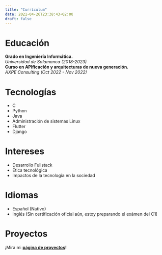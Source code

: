 ```yaml
---
title: "Currículum"
date: 2021-04-26T23:38:43+02:00
draft: false
---
```


# Educación
**Grado en Ingeniería Informática.**  
*Universidad de Salamanca (2018-2023)*   
**Curso en APIficación y arquitecturas de nueva generación.**  
*AXPE Consulting (Oct 2022 - Nov 2022)*

# Tecnologías
- C
- Python
- Java
- Administración de sistemas Linux 
- Flutter
- Django

# Intereses
- Desarrollo Fullstack
- Ética tecnológica
- Impactos de la tecnología en la sociedad

# Idiomas
- Español (Nativo)
- Inglés (Sin certificación oficial aún, estoy preparando el exámen del C1)



# Proyectos
¡Mira mi **[página de proyectos](/es/projects)!**